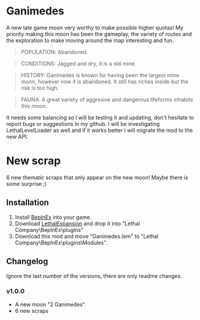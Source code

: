 # Ganimedes 
A new late game moon very worthy to make possible higher quotas!
My priority making this moon has been the gameplay, the variety of routes and the exploration to make moving around the map interesting and fun.

>POPULATION: Abandoned.

>CONDITIONS: Jagged and dry, it is a old mine.

>HISTORY: Ganimedes is known for having been the largest mine moon, however now it is abandoned. It still has riches inside but the risk is too high.

>FAUNA: A great variety of aggresive and dangerous lifeforms inhabits this moon.

It needs some balancing so I will be testing it and updating, don't hesitate to report bugs or suggestions in my github. 
I will be investigating LethalLevelLoader as well and if it works better I will migrate the mod to the new API.

# New scrap 
6 new thematic scraps that only appear on the new moon! Maybe there is some surprise ;)

## Installation 
1. Install [BepInEx](https://thunderstore.io/c/lethal-company/p/BepInEx/BepInExPack/) into your game. 
2. Download [LethalExpansion](https://thunderstore.io/c/lethal-company/p/HolographicWings/LethalExpansion/) and drop it into "Lethal Company\BepInEx\plugins\" 
3. Download this mod and move "Ganimedes.lem" to "Lethal Company\\BepInEx\\plugins\\Modules\".

## Changelog 
Ignore the last number of the versions, there are only readme changes.
### v1.0.0 
- A new moon "2 Ganimedes" 
- 6 new scraps
